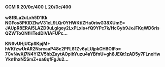 #### GCM R 20/0c/400 L 20/0c/400
**w8fBLa2uLxh5D1Kk**<br/>**NGFos8PKIDZlwV31cL9LQr0YHWKtiZHa0riwG38XUmE=**<br/>**JAUpR8ERAl5LAZD9uLglgoy2LxPLxIs+fQ9YPc7k/HcGyb9JxJFKqWD6risQZWToONfHTedDlVlAFUPc...**<br/><br/>
**KN6vUHjUCpSKpjM+**<br/>**hVKfzwUrAR2NsrcaaP48c2PFL61Zv6yLUjpkCH8OIFo=**<br/>**7CvNwXj7N4YIZV5hbZaytAOplhYuzu4aYBfnU+gh8JEQt1zAD5y7FLnoHwYkn1hxN5SmZ+ua8qfFgJu2...**